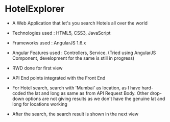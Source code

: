 # HotelExplorer

* A Web Application that let's you search Hotels all over the world
* Technologies used : HTML5, CSS3, JavaScript
* Frameworks used : AngularJS 1.6.x

* Angular Features used : Controllers, Service.
(Tried using AngularJS Component, development for the same is still in progress)

* RWD done for first view

* API End points integrated with the Front End

* For Hotel search, search with 'Mumbai' as location, as I have hard-coded the lat and long as same as from API Request Body. Other drop-down options are not giving results as we don't have the genuine lat and long for locations working

* After the search, the search result is shown in the next view